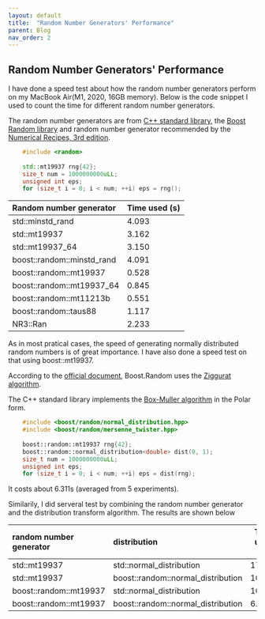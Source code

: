 ```yaml
---
layout: default
title:  "Random Number Generators' Performance"
parent: Blog
nav_order: 2
---
```


## Random Number Generators' Performance

I have done a speed test about how the random number generators perform on my MacBook Air(M1, 2020, 16GB memory). Below is the code snippet I used to count the time for different random number generators.

The random number generators are from [C++ standard library](https://en.cppreference.com/w/cpp/numeric/random), the [Boost Random library](https://www.boost.org/doc/libs/1_79_0/doc/html/boost_random/reference.html#boost_random.reference.concepts) and random number generator recommended by the [Numerical Recipes, 3rd edition](http://numerical.recipes).

```cpp
    #include <random>
    
    std::mt19937 rng{42};
    size_t num = 1000000000uLL;
    unsigned int eps;
    for (size_t i = 0; i < num; ++i) eps = rng();
```

|Random number generator | Time used (s)|
|:------------------------|:---|
|std::minstd_rand | 4.093|
|std::mt19937 | 3.162|
|std::mt19937_64 |3.150|
|boost::random::minstd_rand|4.091|
|boost::random::mt19937|0.528|
|boost::random::mt19937_64|0.845|
|boost::random::mt11213b|0.551|
|boost::random::taus88|1.117|
|NR3::Ran|2.233|

As in most pratical cases, the speed of generating normally distributed random numbers is of great importance. I have also done a speed test on that using boost::mt19937.

According to the [official document](https://www.boost.org/doc/libs/1_79_0/doc/html/boost/random/normal_distribution.html), Boost.Random uses the [Ziggurat algorithm](https://en.wikipedia.org/wiki/Ziggurat_algorithm).

The C++ standard library implements the [Box-Muller algorithm](https://en.wikipedia.org/wiki/Box–Muller_transform) in the Polar form.

```cpp
    #include <boost/random/normal_distribution.hpp>
    #include <boost/random/mersenne_twister.hpp>
    
    boost::random::mt19937 rng{42};
    boost::random::normal_distribution<double> dist(0, 1);
    size_t num = 1000000000uLL;
    unsigned int eps;
    for (size_t i = 0; i < num; ++i) eps = dist(rng);
```

It costs about 6.311s (averaged from 5 experiments).

Similarily, I did serveral test by combining the random number generator and the distribution transform algorithm. The results are shown below

|random number generator | distribution| Time used (s)|
|:------------------------|:---|--|
|std::mt19937 | std::normal_distribution|17.683|
|std::mt19937| boost::random::normal_distribution|10.767|
|boost::random::mt19937|std::normal_distribution|10.483|
|boost::random::mt19937|boost::random::normal_distribution|6.439|
